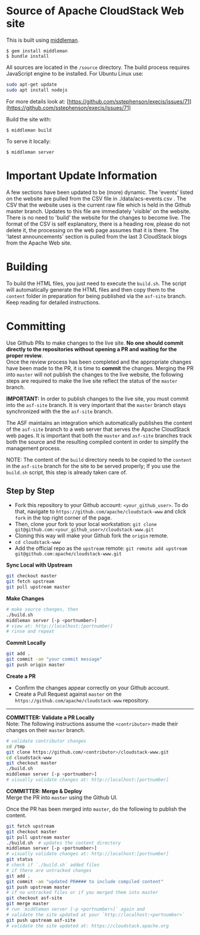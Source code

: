 Source of Apache CloudStack Web site
====================================

This is built using [middleman](https://middlemanapp.com).

    $ gem install middleman
    $ bundle install

All sources are located in the `/source` directory. The build process requires JavaScript engine to be installed. For Ubuntu Linux use:

```bash
sudo apt-get update
sudo apt install nodejs
```

For more details look at: 
[https://github.com/sstephenson/execjs/issues/71](https://github.com/sstephenson/execjs/issues/71)

Build the site with:

    $ middleman build

To serve it locally:

    $ middleman server

# Important Update Information

A few sections have been updated to be (more) dynamic.  The 'events' listed on the website are pulled from the CSV file in ./data/acs-events.csv .  The CSV that the website uses is the current raw file which is held in the Github master branch. Updates to this file are immediately 'visible' on the website.  There is no need to 'build' the website for the changes to become live. The format of the CSV is self explanatory, there is a heading row, please do not delete it, the processing on the web page assumes that it is there.  The 'latest announcements' section is pulled from the last 3 CloudStack blogs from the Apache Web site.

# Building
To build the HTML files, you just need to execute the `build.sh`. The script will automatically generate the HTML files and then copy them to the `content` folder in preparation for being published via the `asf-site` branch.  Keep reading for detailed instructions.

# Committing
Use Github PRs to make changes to the live site. **No one should commit directly to the repositories without opening a PR and waiting for the proper review**.  
Once the review process has been completed and the appropriate changes have been made to the PR, it is time to **commit** the changes.  Merging the PR into `master` will not publish the changes to the live website, the following steps are required to make the live site reflect the status of the `master` branch.

**IMPORTANT:** In order to publish changes to the live site, you must commit into the `asf-site` branch.  It is very important that the `master` branch stays synchronized with the the `asf-site` branch.

The ASF maintains an integration which automatically publishes the content of the `asf-site` branch to a web server that serves the Apache CloudStack web pages.  It is important that both the `master` and `asf-site` branches track both the source and the resulting compiled content in order to simplify the management process.

NOTE: The content of the `build` directory needs to be copied to the `content` in the `asf-site` branch for the site to be served properly; If you use the `build.sh` script, this step is already taken care of.

## Step by Step
* Fork this repository to your Github account: `<your_github_user>`. To do that, navigate to `https://github.com/apache/cloudstack-www` and click `fork` in the top right corner of the page.
* Then, clone your fork to your local workstation: `git clone git@github.com:<your_github_user>/cloudstack-www.git`
* Cloning this way will make your Github fork the `origin` remote.
* `cd cloudstack-www`
* Add the official repo as the `upstream` remote: `git remote add upstream git@github.com:apache/cloudstack-www.git`


**Sync Local with Upstream**
```bash
git checkout master
git fetch upstream
git pull upstream master
```


**Make Changes**
```bash
# make source changes, then
./build.sh
middleman server [-p <portnumber>]
# view at: http://localhost:[portnumber]
# rinse and repeat
```


**Commit Locally**
```bash
git add .
git commit -am "your commit message"
git push origin master
```


**Create a PR**  
* Confirm the changes appear correctly on your Github account.
* Create a Pull Request against `master` on the `https://github.com/apache/cloudstack-www` repository.

---

**COMMITTER: Validate a PR Locally**  
Note: The following instructions assume the `<contributor>` made their changes on their `master` branch.

```bash
# validate contributor changes
cd /tmp
git clone https://github.com/<contributor>/cloudstack-www.git
cd cloudstack-www
git checkout master
./build.sh
middleman server [-p <portnumber>]
# visually validate changes at: http://localhost:[portnumber]
```


**COMMITTER: Merge & Deploy**  
Merge the PR into `master` using the Github UI.

Once the PR has been merged into `master`, do the following to publish the content.
```bash
git fetch upstream
git checkout master
git pull upstream master
./build.sh  # updates the content directory
middleman server [-p <portnumber>]
# visually validate changes at: http://localhost:[portnumber]
git status
# check if `./build.sh` added files
# if there are untracked changes
git add .
git commit -am "updated PR#### to include compiled content"
git push upstream master
# if no untracked files or if you merged them into master
git checkout asf-site
git merge master
# run `middleman server [-p <portnumber>]` again and
# validate the site updated at your `http://localhost:<portnumber>`
git push upstream asf-site
# validate the site updated at: https://cloudstack.apache.org
```
